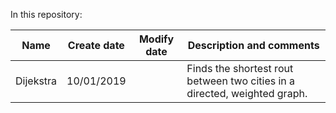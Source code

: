 In this repository:

|      Name      | Create date| Modify date |                                    Description and comments                                |
|----------------|:----------:|:-----------:|--------------------------------------------------------------------------------------------|
|Dijekstra       | 10/01/2019 |             |Finds the shortest rout between two cities in a directed, weighted graph.
